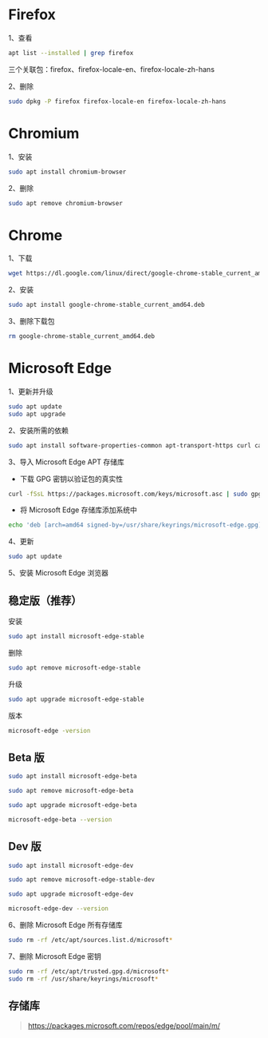 # Firefox

1、查看

```sh
apt list --installed | grep firefox
```

三个关联包：firefox、firefox-locale-en、firefox-locale-zh-hans

2、删除

```sh
sudo dpkg -P firefox firefox-locale-en firefox-locale-zh-hans
```

# Chromium

1、安装

```sh
sudo apt install chromium-browser
```

2、删除

```sh
sudo apt remove chromium-browser
```

# Chrome

1、下载

```sh
wget https://dl.google.com/linux/direct/google-chrome-stable_current_amd64.deb
```

2、安装

```sh
sudo apt install google-chrome-stable_current_amd64.deb
```

3、删除下载包

```sh
rm google-chrome-stable_current_amd64.deb
```

# Microsoft Edge

1、更新并升级

```sh
sudo apt update
sudo apt upgrade
```

2、安装所需的依赖

```sh
sudo apt install software-properties-common apt-transport-https curl ca-certificates -y
```

3、导入 Microsoft Edge APT 存储库

- 下载 GPG 密钥以验证包的真实性

```sh
curl -fSsL https://packages.microsoft.com/keys/microsoft.asc | sudo gpg --dearmor | sudo tee /usr/share/keyrings/microsoft-edge.gpg > /dev/null
```

- 将 Microsoft Edge 存储库添加系统中

```sh
echo 'deb [arch=amd64 signed-by=/usr/share/keyrings/microsoft-edge.gpg] https://packages.microsoft.com/repos/edge stable main' | sudo tee /etc/apt/sources.list.d/microsoft-edge.list
```

4、更新

```sh
sudo apt update
```

5、安装 Microsoft Edge 浏览器


## 稳定版（推荐）

安装

```sh
sudo apt install microsoft-edge-stable
```

删除

```sh
sudo apt remove microsoft-edge-stable
```

升级

```sh
sudo apt upgrade microsoft-edge-stable
```

版本

```sh
microsoft-edge -version
```

## Beta 版

```sh
sudo apt install microsoft-edge-beta
```

```sh
sudo apt remove microsoft-edge-beta
```

```sh
sudo apt upgrade microsoft-edge-beta
```

```sh
microsoft-edge-beta --version
```

## Dev 版

```sh
sudo apt install microsoft-edge-dev
```

```sh
sudo apt remove microsoft-edge-stable-dev
```

```sh
sudo apt upgrade microsoft-edge-dev
```

```sh
microsoft-edge-dev --version
```

6、删除 Microsoft Edge 所有存储库

```sh
sudo rm -rf /etc/apt/sources.list.d/microsoft*
```

7、删除 Microsoft Edge 密钥

```sh
sudo rm -rf /etc/apt/trusted.gpg.d/microsoft*
sudo rm -rf /usr/share/keyrings/microsoft*
```

## 存储库

> https://packages.microsoft.com/repos/edge/pool/main/m/
